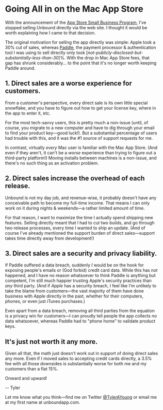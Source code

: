 # Going All in on the Mac App Store

With the announcement of the [App Store Small Business Program](https://developer.apple.com/app-store/small-business-program/), I've stopped selling Unbound directly via the web site. I thought it would be worth explaining how I came to that decision.

The original motivation for selling the app directly was simple: Apple took a 30% cut of sales, whereas [Paddle](https://paddle.com), the payment processor & authentication tool I was using to sell directly only took [*not-publicly-disclosed-but-substantially-less-than-30*]%. With the drop in Mac App Store fees, that gap has shrunk considerably... to the point that it's no longer worth keeping Paddle around.

## 1. Direct sales are a worse experience for customers.

From a customer's perspective, every direct sale is its own little special snowflake, and you have to figure out how to get your license key, where in the app to enter it, etc. 

For the most tech-savvy users, this is pretty much a non-issue (until, of course, you migrate to a new computer and have to dig through your email to find your product key—good luck!). But a substantial percentage of users had trouble with this, and it was the #1 source of support requests for me.

In contrast, virtually *every* Mac user is familiar with the Mac App Store. (And even if they aren't, it can't be a *worse* experience than trying to figure out a third-party platform!) Moving installs between machines is a non-issue, and there's no such thing as an activation problem. 

## 2. Direct sales increase the overhead of each release.

Unbound is not my day job, and revenue-wise, it probably doesn't have any conceivable path to become my full-time income. That means I can only work on it during nights & weekends—a rather limited amount of time.

For that reason, I want to maximize the time I actually spend shipping new features. Selling directly meant that I had to cut two builds, and go through two release processes, every time I wanted to ship an update. (And of course I've already mentioned the support burden of direct sales—support takes time directly away from development!)

## 3. Direct sales are a security and privacy liability.

If Paddle suffered a data breach, suddenly *I* would be on the hook for exposing people's emails or (God forbid) credit card data. While this has *not* happened, and I have no reason whatsoever to think Paddle is anything but competent, I'm still much happier trusting Apple's security practices than *any* third party. (And if *Apple* has a security breach, I feel like I'm unlikely to take the blame from customers—the vast majority of them have done business with Apple directly in the past, whether for their computers, phones, or even just iTunes purchases.)

Even apart from a data breach, removing all third parties from the equation is a privacy win for customers—I can proudly tell people the app collects *no* data whatsoever, whereas Paddle had to "phone home" to validate product keys.

## It's just not worth it any more.

Given all that, the math just doesn't work out in support of doing direct sales any more. Even if I moved sales to accepting credit cards directly, a 3.5% fee with all those downsides is substantially worse for both me and my customers than a flat 15%.

Onward and upward!

-- Tyler

Let me know what you think—find me on Twitter [@TylerAYoung](https://twitter.com/TylerAYoung) or email me at my first name at unboundapp.com.


